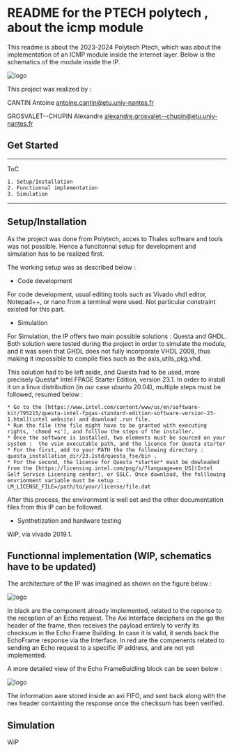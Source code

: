 # README for the PTECH polytech , about the icmp module

This readme is about the 2023-2024 Polytech Ptech, which was about the implementation of an ICMP module inside the internet layer. Below is the schematics of the module inside the IP.

![logo](docs/shcematics/internet_layer.png)

This project was realized by :

CANTIN Antoine
antoine.cantin@etu.univ-nantes.fr

GROSVALET--CHUPIN Alexandre
alexandre.grosvalet--chupin@etu.univ-nantes.fr

## Get Started

**************
ToC

	1. Setup/Installation
	2. Functionnal implementation
	3. Simulation
	
**********


<div id='Setup/Installation'/> 

## Setup/Installation

As the project was done from Polytech, acces to Thales software and tools was not possible. Hence a funcitonnal setup for development and simulation has to be realized first. 

The working setup was as described below : 

* Code development

For code development, usual editing tools such as Vivado vhdl editor, Notepad++, or nano from a terminal were used. Not particular constraint existed for this part.

* Simulation

For Simulation, the IP offers two main possible solutions : Questa and GHDL. Both solution were tested during the project in order to simulate the module, and it was seen that GHDL does not fully incorporate VHDL 2008, thus making it impossible to compile files such as the axis_utils_pkg.vhd.

This solution had to be left aside, and Questa had to be used, more precisely Questa* Intel FPAGE Starter Edition, version 23.1. In order to install it on a linux distribution (in our case ubuntu 20.04), multiple steps must be followed, resumed below :

	* Go to the [https://www.intel.com/content/www/us/en/software-kit/795215/questa-intel-fpgas-standard-edition-software-version-23-1.html](intel website) and download .run file.
	* Run the file (the file might have to be granted with executing rights, 'chmod +x'), and folllow the steps of the installer.
	* Once the software is installed, two elements must be sourced on your system :  the vsim executable path, and the licence for Questa starter
	* For the first, add to your PATH the the following directory : questa_installation_dir/23.1std/questa_fse/bin .
	* For the second, the license for Questa *starter* must be dowloaded from the [https://licensing.intel.com/psg/s/?language=en_US](Intel Self Service Licensing center), or SSLC. Once download, the folllowing envrionment variable must be setup : LM_LICENSE_FILE=/path/to/your/license/file.dat
	
After this process, the environment is well set and the other documentation files from this IP can be followed.
	
* Synthetization and hardware testing 

WiP, via vivado 2019.1.

## Functionnal implementation  (WIP, schematics have to be updated)

The architecture of the IP was imagined as shown on the figure below :

![logo](docs/shcematics/icmp_module.png)

In black are the component already implemented, related to the reponse to the reception of an Echo request. The Axi Interface deciphers on the go the header of the frame, then receives the payload entirely to verify its checksum in the Echo Frame Building. 
In case it is valid, it sends back the EchoFrame response via the Interface. In red are the compenents related to sending an Echo request to a specific IP address, and are not yet implemented.

A more detailed view of the Echo FrameBuidling block can be seen below :

![logo](docs/shcematics/icmp_module_echo_response.png)

The information aare stored inside an axi FIFO, and sent back along with the nex header containting the response once the checksum has been verified.


## Simulation

WiP
